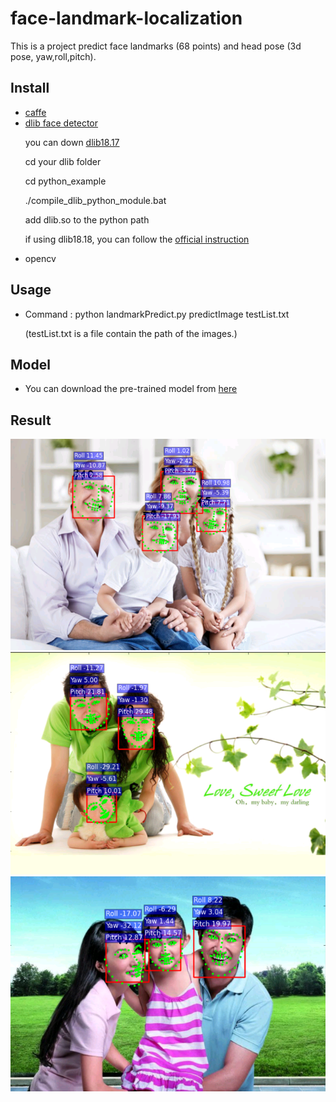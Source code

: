 # face-landmark-localization
This is a project predict face landmarks (68 points) and head pose (3d pose, yaw,roll,pitch).


## Install
- [caffe](https://github.com/BVLC/caffe)
- [dlib face detector](http://dlib.net/)<p>
you can down [dlib18.17](http://pan.baidu.com/s/1mhf274c) <p>
cd your dlib folder<p>
cd python_example<p>
./compile_dlib_python_module.bat<p>
 add dlib.so to the python path<p>
if using dlib18.18, you can follow the [official instruction](http://dlib.net/)
- opencv<p>

## Usage

- Command : python landmarkPredict.py predictImage  testList.txt<p>
(testList.txt is a file contain the path of the images.)


## Model

- You can download the pre-trained model from [here](http://pan.baidu.com/s/1mhf274c) 

## Result
![](result/1.png)
![](result/2.png)
![](result/3.png)
